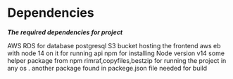 # Dependencies
***The required dependencies for project***

AWS RDS for database postgresql
S3 bucket hosting the frontend 
aws eb with node 14 on it  for running api 
npm for installing 
Node version v14
some helper package from npm rimraf,copyfiles,bestzip for running the project in any os .
another package found in packege.json file needed for build

